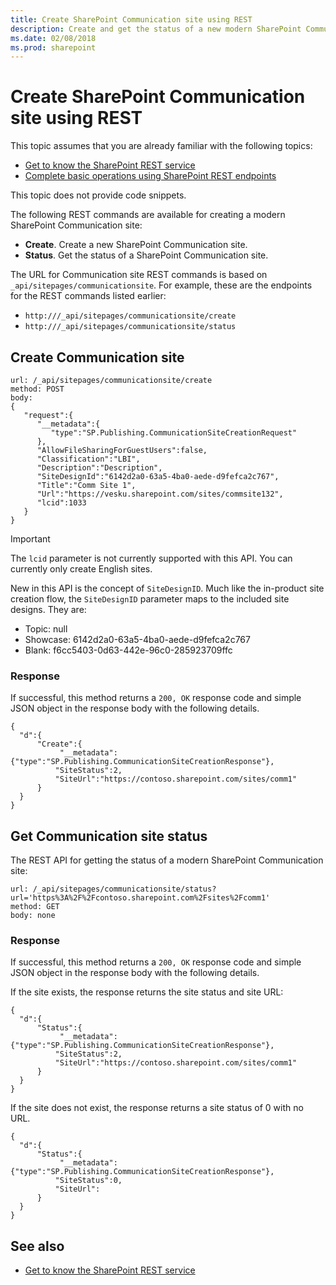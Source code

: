 ```yaml
---
title: Create SharePoint Communication site using REST
description: Create and get the status of a new modern SharePoint Communication site by using the REST interface.
ms.date: 02/08/2018
ms.prod: sharepoint
---
```


# Create SharePoint Communication site using REST

This topic assumes that you are already familiar with the following topics:

- [Get to know the SharePoint REST service](../sp-add-ins/get-to-know-the-sharepoint-rest-service.md)
- [Complete basic operations using SharePoint REST endpoints](../sp-add-ins/complete-basic-operations-using-sharepoint-rest-endpoints.md)

This topic does not provide code snippets.

The following REST commands are available for creating a modern SharePoint Communication site:

- **Create**. Create a new SharePoint Communication site.
- **Status**. Get the status of a SharePoint Communication site.

The URL for Communication site REST commands is based on `_api/sitepages/communicationsite`. For example, these are the endpoints for the REST commands listed earlier:

- `http:///_api/sitepages/communicationsite/create`
- `http:///_api/sitepages/communicationsite/status`

## Create Communication site

```
url: /_api/sitepages/communicationsite/create
method: POST
body:
{
   "request":{
      "__metadata":{
         "type":"SP.Publishing.CommunicationSiteCreationRequest"
      },
      "AllowFileSharingForGuestUsers":false,
      "Classification":"LBI",
      "Description":"Description",
      "SiteDesignId":"6142d2a0-63a5-4ba0-aede-d9fefca2c767",
      "Title":"Comm Site 1",
      "Url":"https://vesku.sharepoint.com/sites/commsite132",
      "lcid":1033
   }
}
```

> [!IMPORTANT]
> The `lcid` parameter is not currently supported with this API. You can currently only create English sites. 

New in this API is the concept of `SiteDesignID`. Much like the in-product site creation flow, the `SiteDesignID` parameter maps to the included site designs. They are:

- Topic: null
- Showcase: 6142d2a0-63a5-4ba0-aede-d9fefca2c767
- Blank: f6cc5403-0d63-442e-96c0-285923709ffc

### Response

If successful, this method returns a `200, OK` response code and simple JSON object in the response body with the following details.

```
{
  "d":{
      "Create":{
           "__metadata":{"type":"SP.Publishing.CommunicationSiteCreationResponse"},
          "SiteStatus":2,
          "SiteUrl":"https://contoso.sharepoint.com/sites/comm1"
      }
  }
}
```


## Get Communication site status

The REST API for getting the status of a modern SharePoint Communication site:

```
url: /_api/sitepages/communicationsite/status?url='https%3A%2F%2Fcontoso.sharepoint.com%2Fsites%2Fcomm1'
method: GET
body: none
```

### Response

If successful, this method returns a `200, OK` response code and simple JSON object in the response body with the following details.
 
If the site exists, the response returns the site status and site URL:

```
{
  "d":{
      "Status":{
           "__metadata":{"type":"SP.Publishing.CommunicationSiteCreationResponse"},
          "SiteStatus":2,
          "SiteUrl":"https://contoso.sharepoint.com/sites/comm1"
      }
  }
}
```

If the site does not exist, the response returns a site status of 0 with no URL.

```
{
  "d":{
      "Status":{
           "__metadata":{"type":"SP.Publishing.CommunicationSiteCreationResponse"},
          "SiteStatus":0,
          "SiteUrl":
      }
  }
}
```

## See also

- [Get to know the SharePoint REST service](../sp-add-ins/get-to-know-the-sharepoint-rest-service.md)